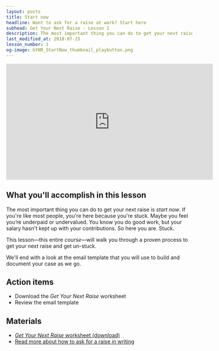 ```yaml
---
layout: posts
title: Start now
headline: Want to ask for a raise at work? Start here
subhead: Get Your Next Raise - Lesson 1
description: The most important thing you can do to get your next raise is start now. Here's how to start.
last_modified_at: 2018-07-25
lesson_number: 1
og-image: GYNR_StartNow_thumbnail_playbutton.png
---
```

<iframe width="560" height="315" src="https://www.youtube.com/embed/f2FD3wOeTlw" title="Get Your Next Raise: Start Now" frameborder="0" allow="accelerometer; autoplay; clipboard-write; encrypted-media; gyroscope; picture-in-picture" allowfullscreen></iframe>

## What you'll accomplish in this lesson

The most important thing you can do to get your next raise is _start now_. If you're like most people, you're here because you're stuck. Maybe you feel you’re underpaid or undervalued. You know you do good work, but your salary hasn't kept up with your contributions. So here you are. Stuck.

This lesson—this entire _course_—will walk you through a proven process to get your next raise and get un-stuck.

We'll end with a look at the email template that you will use to build and document your case as we go.

## Action items

*   Download the _Get Your Next Raise_ worksheet
*   Review the email template

## Materials

*   [_Get Your Next Raise_ worksheet (download)](/download/GetYourNextRaise_Worksheet.docx)
*   [Read more about how to ask for a raise in writing](/salary-increase-letter-sample/)

